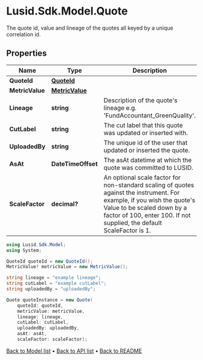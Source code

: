 # Lusid.Sdk.Model.Quote
The quote id, value and lineage of the quotes all keyed by a unique correlation id.

## Properties

Name | Type | Description | Notes
------------ | ------------- | ------------- | -------------
**QuoteId** | [**QuoteId**](QuoteId.md) |  | 
**MetricValue** | [**MetricValue**](MetricValue.md) |  | [optional] 
**Lineage** | **string** | Description of the quote&#39;s lineage e.g. &#39;FundAccountant_GreenQuality&#39;. | [optional] 
**CutLabel** | **string** | The cut label that this quote was updated or inserted with. | [optional] 
**UploadedBy** | **string** | The unique id of the user that updated or inserted the quote. | 
**AsAt** | **DateTimeOffset** | The asAt datetime at which the quote was committed to LUSID. | 
**ScaleFactor** | **decimal?** | An optional scale factor for non-standard scaling of quotes against the instrument. For example, if you wish the quote&#39;s Value to be scaled down by a factor of 100, enter 100. If not supplied, the default ScaleFactor is 1. | [optional] 

```csharp
using Lusid.Sdk.Model;
using System;

QuoteId quoteId = new QuoteId();
MetricValue? metricValue = new MetricValue();

string lineage = "example lineage";
string cutLabel = "example cutLabel";
string uploadedBy = "uploadedBy";

Quote quoteInstance = new Quote(
    quoteId: quoteId,
    metricValue: metricValue,
    lineage: lineage,
    cutLabel: cutLabel,
    uploadedBy: uploadedBy,
    asAt: asAt,
    scaleFactor: scaleFactor);
```

[Back to Model list](../README.md#documentation-for-models) &#8226; [Back to API list](../README.md#documentation-for-api-endpoints) &#8226; [Back to README](../README.md)
